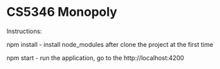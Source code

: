 # CS5346 Monopoly

Instructions:

npm install - install node_modules after clone the project at the first time

npm start - run the application, go to the http://localhost:4200